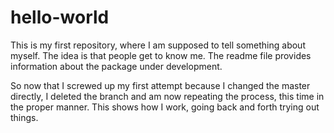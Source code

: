 # hello-world
This is my first repository, where I am supposed to tell something about myself. The idea is that people get to know me.
The readme file provides information about the package under development.

So now that I screwed up my first attempt because I changed the master directly, I deleted the branch and am now repeating the process, this time in the proper manner. This shows how I work, going back and forth trying out things.
